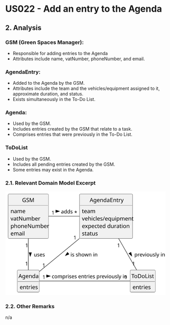 # US022 - Add an entry to the Agenda

## 2. Analysis

### GSM (Green Spaces Manager):
* Responsible for adding entries to the Agenda
* Attributes include name, vatNumber, phoneNumber, and email.

### AgendaEntry:
* Added to the Agenda by the GSM.
* Attributes include the team and the vehicles/equipment assigned to it, approximate duration, and status.
* Exists simultaneously in the To-Do List.

### Agenda:
* Used by the GSM.
* Includes entries created by the GSM that relate to a task.
* Comprises entries that were previously in the To-Do List.

### ToDoList
* Used by the GSM.
* Includes all pending entries created by the GSM.
* Some entries may exist in the Agenda.

### 2.1. Relevant Domain Model Excerpt

![Domain Model](svg/us022-domain-model.svg)

### 2.2. Other Remarks

n/a